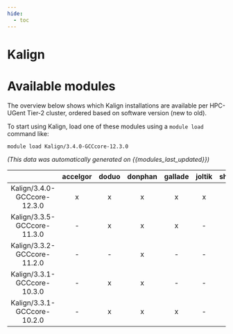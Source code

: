 ```yaml
---
hide:
  - toc
---
```


Kalign
======

# Available modules


The overview below shows which Kalign installations are available per HPC-UGent Tier-2 cluster, ordered based on software version (new to old).

To start using Kalign, load one of these modules using a `module load` command like:

```shell
module load Kalign/3.4.0-GCCcore-12.3.0
```

*(This data was automatically generated on {{modules_last_updated}})*  

| |accelgor|doduo|donphan|gallade|joltik|shinx|
| :---: | :---: | :---: | :---: | :---: | :---: | :---: |
|Kalign/3.4.0-GCCcore-12.3.0|x|x|x|x|x|x|
|Kalign/3.3.5-GCCcore-11.3.0|-|x|x|x|-|x|
|Kalign/3.3.2-GCCcore-11.2.0|-|-|x|-|-|-|
|Kalign/3.3.1-GCCcore-10.3.0|-|x|x|-|-|-|
|Kalign/3.3.1-GCCcore-10.2.0|-|x|x|x|-|-|
